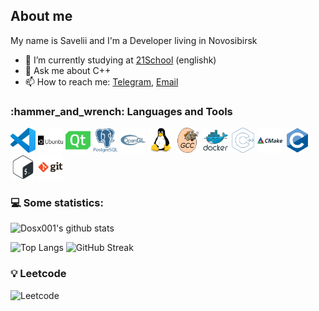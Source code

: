 ## About me

My name is Savelii and I'm a Developer living in Novosibirsk

- 🌱 I’m currently studying at [21School](https://21-school.ru/) (englishk)
- 💬 Ask me about C++
- 📫 How to reach me: [Telegram](https://t.me/savamlb), [Email](mailto://panovsavelii@gmail.com)

<h3 align="left">:hammer_and_wrench: Languages and Tools</h3>

<div align="left">
  <img src="https://github.com/devicons/devicon/blob/master/icons/vscode/vscode-original.svg" title="vscode" **alt="vscode" width="40" height="40"/>
  <img src="https://github.com/devicons/devicon/blob/master/icons/ubuntu/ubuntu-plain-wordmark.svg" title="ubuntu" **alt="ubuntu" width="40" height="40"/>
  <img src="https://github.com/devicons/devicon/blob/master/icons/qt/qt-original.svg" title="qt" **alt="qt" width="40" height="40"/>
  <img src="https://github.com/devicons/devicon/blob/master/icons/postgresql/postgresql-plain-wordmark.svg" title="postgresql" **alt="postgresql" width="40" height="40"/>
  <img src="https://github.com/devicons/devicon/blob/master/icons/opengl/opengl-original.svg" title="OpenGL" **alt="OpenGL" width="40" height="40"/>
  <img src="https://github.com/devicons/devicon/blob/master/icons/linux/linux-original.svg" title="Linux" **alt="Linux" width="40" height="40"/>
  <img src="https://github.com/devicons/devicon/blob/master/icons/gcc/gcc-original.svg" title="gcc" **alt="gcc" width="40" height="40"/>
  <img src="https://github.com/devicons/devicon/blob/master/icons/docker/docker-original-wordmark.svg" title="Doker" **alt="Doker" width="40" height="40"/>
  <img src="https://github.com/devicons/devicon/blob/master/icons/cplusplus/cplusplus-line.svg" title="Cpp" **alt="Cpp" width="40" height="40"/>
  <img src="https://github.com/devicons/devicon/blob/master/icons/cmake/cmake-original-wordmark.svg" title="CMake" **alt="CMake" width="40" height="40"/>
  <img src="https://github.com/devicons/devicon/blob/master/icons/c/c-original.svg" title="C" **alt="C" width="40" height="40"/>
  <img src="https://github.com/devicons/devicon/blob/master/icons/bash/bash-original.svg" title="Bash" **alt="Bash" width="40" height="40"/>
  <img src="https://github.com/devicons/devicon/blob/master/icons/git/git-original-wordmark.svg" title="Git" **alt="Git" width="40" height="40"/>
</div>

<h3 align="left">💻 Some statistics:</h3>

![Dosx001's github stats](https://github-readme-stats-dosx001.vercel.app/api/?username=Effectuss&count_private=true&include_all_commits=true&show_icons=true&title_color=fff&icon_color=00e7ff&text_color=9f9f9f&bg_color=151515)

![Top Langs](https://github-readme-stats-dosx001.vercel.app/api/top-langs/?username=Effectuss&langs_count=10&layout=compact&title_color=fff&text_color=00e7ff&bg_color=151515)
![GitHub Streak](https://github-readme-streak-stats.herokuapp.com/?user=Effectuss&theme=black-ice)

<h3 align="left">💡 Leetcode</h3>

![Leetcode](https://leetcard.jacoblin.cool/effectus?theme=dark&font=ABeeZee&ext=heatmap)


